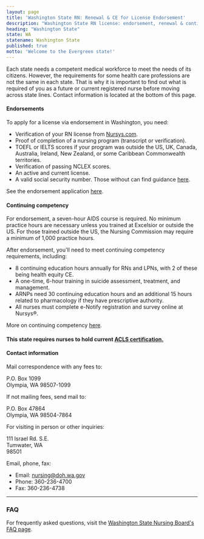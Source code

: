 ```yaml
---
layout: page
title: 'Washington State RN: Renewal & CE for License Endorsement'
description: "Washington State RN license: endorsement, renewal & continuing education explained. Stay updated & fulfill nursing license requirements."
heading: "Washington State"
state: WA
statename: Washington State
published: true
motto: 'Welcome to the Evergreen state!'
---
```


Each state needs a competent medical workforce to meet the needs of its citizens. However, the requirements for some health care professions are not the same in each state. That is why it is important to find out what is required of you as a future or current registered nurse before moving across state lines. Contact information is located at the bottom of this page.

#### Endorsements

To apply for a license via endorsement in Washington, you need:

* Verification of your RN license from [Nursys.com](https://www.nursys.com/).
* Proof of completion of a nursing program (transcript or verification).
* TOEFL or IELTS scores if your program was outside the US, UK, Canada, Australia, Ireland, New Zealand, or some Caribbean Commonwealth territories.
* Verification of passing NCLEX scores.
* An active and current license.
* A valid social security number. Those without can find guidance [here](https://doh.wa.gov/sites/default/files/legacy/Documents/Pubs//677028.pdf).

See the endorsement application [here](https://doh.wa.gov/sites/default/files/legacy/Documents/Pubs/667039.pdf).

#### Continuing competency

For endorsement, a seven-hour AIDS course is required. No minimum practice hours are necessary unless you trained at Excelsior or outside the US. For those trained outside the US, the Nursing Commission may require a minimum of 1,000 practice hours.

After endorsement, you'll need to meet continuing competency requirements, including:
* 8 continuing education hours annually for RNs and LPNs, with 2 of these being health equity CE.
* A one-time, 6-hour training in suicide assessment, treatment, and management.
* ARNPs need 30 continuing education hours and an additional 15 hours related to pharmacology if they have prescriptive authority.
* All nurses must complete e-Notify registration and survey online at Nursys®.

More on continuing competency [here](https://doh.wa.gov/sites/default/files/legacy/Documents/Mtgs/2011//20110520-MN-NCQAC-CC.pdf).

#### This state requires nurses to hold current [ACLS certification.](https://www.acls.net/washington-acls-pals-bls)

#### Contact information

Mail correspondence with any fees to:

P.O. Box 1099  
Olympia, WA 98507-1099

If not mailing fees, send mail to:

P.O. Box 47864  
Olympia, WA 98504-7864

For visiting in person or other inquiries:

111 Israel Rd. S.E.  
Tumwater, WA  
98501

Email, phone, fax:

* Email: <nursing@doh.wa.gov>
* Phone: 360-236-4700
* Fax: 360-236-4738

* * *

### FAQ

For frequently asked questions, visit the [Washington State Nursing Board's FAQ page](https://doh.wa.gov/licenses-permits-and-certificates/professions-new-renew-or-update/nursing-assistant/frequently-asked-questions).

